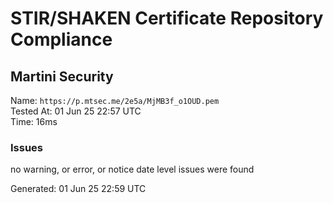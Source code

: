 # STIR/SHAKEN Certificate Repository Compliance

## Martini Security

Name: `https://p.mtsec.me/2e5a/MjMB3f_o1OUD.pem`\
Tested At: 01 Jun 25 22:57 UTC\
Time: 16ms

### Issues

no warning, or error, or notice date level issues were found

Generated: 01 Jun 25 22:59 UTC
